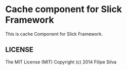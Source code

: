 Cache component for Slick Framework
=======================================

This is cache Component for Slick Framework.


LICENSE
-------
The MIT License (MIT) Copyright (c) 2014 Filipe Silva
